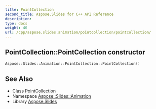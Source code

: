 ```yaml
---
title: PointCollection
second_title: Aspose.Slides for C++ API Reference
description: 
type: docs
weight: 40
url: /cpp/aspose.slides.animation/pointcollection/pointcollection/
---
```

## PointCollection::PointCollection constructor




```cpp
Aspose::Slides::Animation::PointCollection::PointCollection()
```

## See Also

* Class [PointCollection](../)
* Namespace [Aspose::Slides::Animation](../../)
* Library [Aspose.Slides](../../../)
